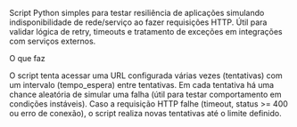 Script Python simples para testar resiliência de aplicações simulando indisponibilidade de rede/serviço ao fazer requisições HTTP. Útil para validar lógica de retry, timeouts e tratamento de exceções em integrações com serviços externos.

O que faz

O script tenta acessar uma URL configurada várias vezes (tentativas) com um intervalo (tempo_espera) entre tentativas. Em cada tentativa há uma chance aleatória de simular uma falha (útil para testar comportamento em condições instáveis). Caso a requisição HTTP falhe (timeout, status >= 400 ou erro de conexão), o script realiza novas tentativas até o limite definido.
